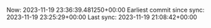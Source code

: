 Now: 2023-11-19 23:36:39.481250+00:00 Earliest commit since sync: 2023-11-19 23:25:29+00:00 Last sync: 2023-11-19 21:08:42+00:00
